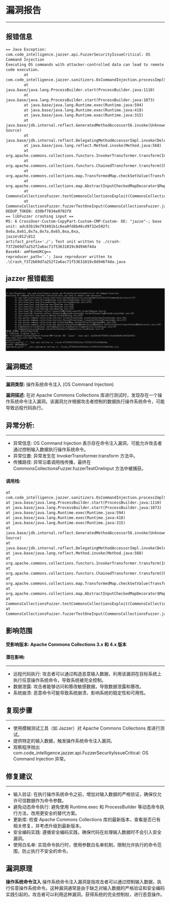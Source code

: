 # 漏洞报告
***

## 报错信息
```
== Java Exception: com.code_intelligence.jazzer.api.FuzzerSecurityIssueCritical: OS Command Injection
Executing OS commands with attacker-controlled data can lead to remote code execution.
        at com.code_intelligence.jazzer.sanitizers.OsCommandInjection.processImplStartHook(OsCommandInjection.kt:52)
        at java.base/java.lang.ProcessBuilder.start(ProcessBuilder.java:1110)
        at java.base/java.lang.ProcessBuilder.start(ProcessBuilder.java:1073)
        at java.base/java.lang.Runtime.exec(Runtime.java:594)
        at java.base/java.lang.Runtime.exec(Runtime.java:418)
        at java.base/java.lang.Runtime.exec(Runtime.java:315)
        at java.base/jdk.internal.reflect.GeneratedMethodAccessor56.invoke(Unknown Source)
        at java.base/jdk.internal.reflect.DelegatingMethodAccessorImpl.invoke(DelegatingMethodAccessorImpl.java:43)
        at java.base/java.lang.reflect.Method.invoke(Method.java:568)
        at org.apache.commons.collections.functors.InvokerTransformer.transform(InvokerTransformer.java:126)
        at org.apache.commons.collections.functors.ChainedTransformer.transform(ChainedTransformer.java:123)
        at org.apache.commons.collections.map.TransformedMap.checkSetValue(TransformedMap.java:204)
        at org.apache.commons.collections.map.AbstractInputCheckedMapDecorator$MapEntry.setValue(AbstractInputCheckedMapDecorator.java:192)
        at CommonsCollectionsFuzzer.testCommonsCollectionsExploit(CommonsCollectionsFuzzer.java:35)
        at CommonsCollectionsFuzzer.fuzzerTestOneInput(CommonsCollectionsFuzzer.java:15)
DEDUP_TOKEN: d30bf7834e0702f8
== libFuzzer crashing input ==
MS: 6 CrossOver-Custom-CopyPart-Custom-CMP-Custom- DE: "jazze"-; base unit: adc83b19e793491b1c6ea0fd8b46cd9f32e592fc
0x6a,0x61,0x7a,0x7a,0x65,0xa,0xa,
jazze\012\012
artifact_prefix='./'; Test unit written to ./crash-f372b69d7a252f2a6ac71f53631019c0d946f4da
Base64: amF6emUKCg==
reproducer_path='.'; Java reproducer written to .\Crash_f372b69d7a252f2a6ac71f53631019c0d946f4da.java
```
## jazzer 报错截图
![img.png](img.png)
## 漏洞概述
***
**漏洞类型:** 操作系统命令注入 (OS Command Injection)

**漏洞描述:** 在对 Apache Commons Collections 库进行测试时，发现存在一个操作系统命令注入漏洞。该漏洞允许根据攻击者控制的数据执行操作系统命令，可能导致远程代码执行。

## 异常分析:
***
* 异常信息: OS Command Injection 表示存在命令注入漏洞，可能允许攻击者通过控制输入数据执行操作系统命令。
* 异常位置: 异常发生在 InvokerTransformer.transform 方法中。
* 传播路径: 异常沿着调用栈传播，最终在 CommonsCollectionsFuzzer.fuzzerTestOneInput 方法中被捕获。
#### 调用栈:
```
at com.code_intelligence.jazzer.sanitizers.OsCommandInjection.processImplStartHook(OsCommandInjection.kt:52)
at java.base/java.lang.ProcessBuilder.start(ProcessBuilder.java:1110)
at java.base/java.lang.ProcessBuilder.start(ProcessBuilder.java:1073)
at java.base/java.lang.Runtime.exec(Runtime.java:594)
at java.base/java.lang.Runtime.exec(Runtime.java:418)
at java.base/java.lang.Runtime.exec(Runtime.java:315)
at java.base/jdk.internal.reflect.GeneratedMethodAccessor56.invoke(Unknown Source)
at java.base/jdk.internal.reflect.DelegatingMethodAccessorImpl.invoke(DelegatingMethodAccessorImpl.java:43)
at java.base/java.lang.reflect.Method.invoke(Method.java:568)
at org.apache.commons.collections.functors.InvokerTransformer.transform(InvokerTransformer.java:126)
at org.apache.commons.collections.functors.ChainedTransformer.transform(ChainedTransformer.java:123)
at org.apache.commons.collections.map.TransformedMap.checkSetValue(TransformedMap.java:204)
at org.apache.commons.collections.map.AbstractInputCheckedMapDecorator$MapEntry.setValue(AbstractInputCheckedMapDecorator.java:192)
at CommonsCollectionsFuzzer.testCommonsCollectionsExploit(CommonsCollectionsFuzzer.java:35)
at CommonsCollectionsFuzzer.fuzzerTestOneInput(CommonsCollectionsFuzzer.java:15)
```
## 影响范围
#### 受影响版本: Apache Commons Collections 3.x 和 4.x 版本

#### 潜在影响:
***
* 远程代码执行: 攻击者可以通过构造恶意输入数据，利用该漏洞在目标系统上执行任意操作系统命令，导致系统被完全控制。
* 数据泄露: 攻击者能够访问和篡改敏感数据，导致数据泄露和篡改。
* 系统崩溃: 恶意命令可能导致系统崩溃，影响系统的稳定性和可用性。

## 复现步骤
***
* 使用模糊测试工具（如 Jazzer）对 Apache Commons Collections 库进行测试。
* 提供特定的输入数据，触发操作系统命令注入漏洞。
* 观察程序抛出 com.code_intelligence.jazzer.api.FuzzerSecurityIssueCritical: OS Command Injection 异常。
## 修复建议
***
* 输入验证: 在执行操作系统命令之前，增加对输入数据的严格验证，确保仅允许可信数据作为命令参数。
* 避免动态命令执行: 避免使用 Runtime.exec 和 ProcessBuilder 等动态命令执行方法，改用更安全的替代方案。
* 更新库: 检查 Apache Commons Collections 库的最新版本，查看是否已有相关修复，并考虑升级到最新版本。
* 安全编码实践: 遵循安全编码实践，确保代码在处理输入数据时不会引入安全漏洞。
* 使用白名单: 实现命令执行时，使用参数白名单机制，限制允许执行的命令范围，防止执行不安全的命令。

## 漏洞原理
**操作系统命令注入**
操作系统命令注入漏洞是指攻击者可以通过控制输入数据，执行任意操作系统命令。这种漏洞通常是由于缺乏对输入数据的严格验证和安全编码实践引起的。攻击者可以利用这种漏洞，获得系统的完全控制权，进行恶意操作。